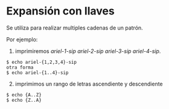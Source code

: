 # Expansión con llaves

Se utiliza para realizar multiples cadenas de un patrón.

Por ejemplo:

1. imprimiremos *ariel-1-sip ariel-2-sip ariel-3-sip ariel-4-sip*.
  ```
  $ echo ariel-{1,2,3,4}-sip
  otra forma
  $ echo ariel-{1..4}-sip
  ```
2. imprimimos un rango de letras ascendiente y descendiente
  ```
  $ echo {A..Z}
  $ echo {Z..A}
  ```

